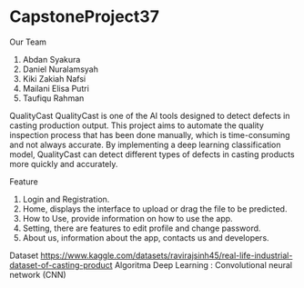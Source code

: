 # CapstoneProject37

Our Team
  1. Abdan Syakura
  2. Daniel Nuralamsyah
  3. Kiki Zakiah Nafsi
  4. Mailani Elisa Putri
  5. Taufiqu Rahman

QualityCast
  QualityCast is one of the AI tools designed to detect defects in casting production output. This project aims to automate the quality inspection process that has been done manually, which is time-consuming and not always accurate. By implementing a deep learning classification model, QualityCast can detect different types of defects in casting products more quickly and accurately.

Feature
  1. Login and Registration.
  2. Home, displays the interface to upload or drag the file to be predicted.
  3. How to Use, provide information on how to use the app.
  4. Setting, there are features to edit profile and change password.
  5. About us, information about the app, contacts us and developers.

Dataset https://www.kaggle.com/datasets/ravirajsinh45/real-life-industrial-dataset-of-casting-product
Algoritma Deep Learning : Convolutional neural network (CNN)
